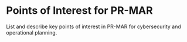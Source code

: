 # Points of Interest for PR-MAR

List and describe key points of interest in PR-MAR for cybersecurity and operational planning.
